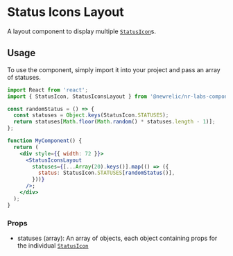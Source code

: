 # Status Icons Layout

A layout component to display multiple [`StatusIcon`](../status-icon)s.

## Usage

To use the component, simply import it into your project and pass an array of statuses.

```jsx
import React from 'react';
import { StatusIcon, StatusIconsLayout } from '@newrelic/nr-labs-components';

const randomStatus = () => {
  const statuses = Object.keys(StatusIcon.STATUSES);
  return statuses[Math.floor(Math.random() * statuses.length - 1)];
};

function MyComponent() {
  return (
    <div style={{ width: 72 }}>
      <StatusIconsLayout
        statuses={[...Array(20).keys()].map(() => ({
          status: StatusIcon.STATUSES[randomStatus()],
        }))}
      />;
    </div>
  );
}
```
### Props

- statuses (array): An array of objects, each object containing props for the individual [`StatusIcon`](../status-icon)


